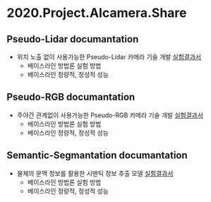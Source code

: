 # 2020.Project.AIcamera.Share

## Pseudo-Lidar documantation
- 위치 노출 없이 사용가능한 Pseudo-Lidar 카메라 기술 개발 [실험결과서](https://github.com/sejong-rcv/2020.Project.AIcamera.Share/tree/main/Pseudo-Lidar)
  - 베이스라인 방법론 실험 방법
  - 베이스라인 정량적, 정성적 성능  
## Pseudo-RGB documantation
- 주야간 관계없이 사용가능한 Pseudo-RGB 카메라 기술 개발 [실험결과서](https://github.com/sejong-rcv/2020.Project.AIcamera.Share/tree/main/Pseudo-RGB)
  - 베이스라인 방법론 실험 방법
  - 베이스라인 정량적, 정성적 성능
## Semantic-Segmantation documantation
- 물체의 문맥 정보를 활용한 시맨틱 정보 추출 모델 [실험결과서](https://github.com/sejong-rcv/2020.Project.AIcamera.Share/tree/main/Semantic-Segmantation)
  - 베이스라인 방법론 실험 방법
  - 베이스라인 정량적, 정성적 성능
